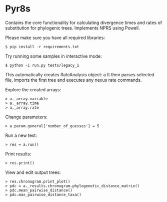 # Pyr8s

Contains the core functionality for calculating divergence times and rates
of substitution for phylogenic trees. Implements NPRS using Powell.

Please make sure you have all required libraries:
```
$ pip install -r requirements.txt
```

Try running some samples in interactive mode:
```
$ python -i run.py tests/legacy_1
```

This automatically creates RateAnalysis object: a
It then parses selected file, imports the first tree and executes any nexus rate commands.

Explore the created arrays:
```
> a._array.variable
> a._array.time
> a._array.rate
```

Change parameters:
```
> a.param.general['number_of_guesses'] = 5
```

Run a new test:
```
> res = a.run()
```

Print results:
```
> res.print()
```

View and edit output trees:
```
> res.chronogram.print_plot()
> pdc = a._results.chronogram.phylogenetic_distance_matrix()
> pdc.mean_pairwise_distance()
> pdc.max_pairwise_distance_taxa()
```
